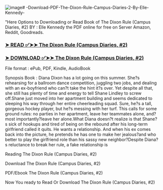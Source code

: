 ![image](https://github.com/user-attachments/assets/04ab79cf-61ba-4b45-ad8b-071c0a310038)# -Download-PDF-The-Dixon-Rule-Campus-Diaries-2-By-Elle-Kennedy-

"Here Options to Downloading or Read Book of The Dixon Rule (Campus Diaries, #2) BY : Elle Kennedy the PDF online for free on Server Amazon, Reddit, Goodreads.

### [➤ READ ✅➤➤ The Dixon Rule (Campus Diaries, #2)](https://en.ebooksteach.xyz/?book=200338241-the-dixon-rule)
### [➤ DOWNLOAD ✅➤➤ The Dixon Rule (Campus Diaries, #2)](https://en.ebooksteach.xyz/?book=200338241-the-dixon-rule)

File format : ePub, PDF, Kindle, AudioBook

Synopsis Book : Diana Dixon has a lot going on this summer. She?s rehearsing for a ballroom dance competition, juggling two jobs, and dealing with an ex-boyfriend who can?t take the hint it?s over. Yet despite all that, she still has plenty of time and energy to tell Shane Lindley to screw off.Shane just moved into her apartment building and seems dedicated to sleeping his way through her entire cheerleading squad. Sure, he?s a tall, gorgeous hockey player, but he?s messing with her turf. This calls for some ground rules: no parties in her apartment, leave her teammates alone, and?most importantly?leave her alone.What Diana doesn?t realize is that Shane?s sick of hookups and tired of being on the rebound after his long-term girlfriend called it quits. He wants a relationship. And when his ex comes back into the picture, he pretends he has one to make her jealous?and who better to play the girlfriend role than his sassy new neighbor?Despite Diana?s reluctance to break her rule, a fake relationship is 

Reading The Dixon Rule (Campus Diaries, #2)

Download The Dixon Rule (Campus Diaries, #2)

PDF/Ebook The Dixon Rule (Campus Diaries, #2)

Now You ready to Read Or Download The Dixon Rule (Campus Diaries, #2)
